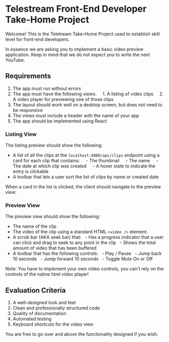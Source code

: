 # Telestream Front-End Developer Take-Home Project

Welcome! This is the Teletream Take-Home Project used to establish skill level for front-end developers.

In essence we are asking you to implement a basic video preview application. Keep
in mind that we do not expect you to write the next YouTube.

## Requirements

1. The app must run without errors
2. The app must have the following views:
       1. A listing of video clips
       2. A video player for previewing one of those clips
3. The layout should work well on a desktop screen, but does not need to be responsive
4. The views must include a header with the name of your app
5. The app should be implemented using React

### Listing View

The listing preview should show the following:

- A list of all the clips at the `localhost:4000/api/clips` endpoint using a card
  for each clip that contains:
      - The thumbnail
      - The name
      - The date at which clip was created
      - A hover state to indicate the entry is clickable
- A toolbar that lets a user sort the list of clips by name or created date

When a card in the list is clicked, the client should navigate to the preview view:

### Preview View

The preview view should show the following:

- The name of the clip
- The video of the clip using a standard HTML `<video />` element.
- A scrub bar (AKA seek bar) that:
    - Has a progress indicator that a user can click and drag to seek to any point in the clip
    - Shows the total amount of video that has been buffered
- A toolbar that has the following controls:
    - Play / Pause
    - Jump back 10 seconds
    - Jump forward 10 seconds
    - Toggle Mute On or Off

Note: You have to implement your own video controls, you can't rely on the controls
of the native html video player!

## Evaluation Criteria

1. A well-designed look and feel
2. Clean and professionally structured code
3. Quality of documentation
4. Automated testing
5. Keyboard shortcuts for the video view

You are free to go over and above the functionality designed if you wish.
